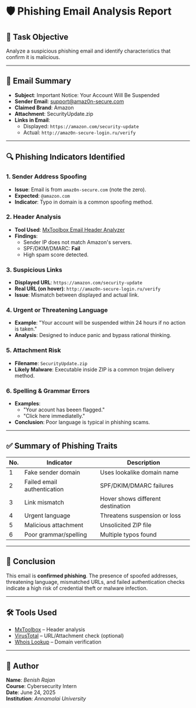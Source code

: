 # 🛡️ Phishing Email Analysis Report

## 📌 Task Objective
Analyze a suspicious phishing email and identify characteristics that confirm it is malicious.

---

## 📧 Email Summary

- **Subject**: Important Notice: Your Account Will Be Suspended
- **Sender Email**: support@amaz0n-secure.com
- **Claimed Brand**: Amazon
- **Attachment**: SecurityUpdate.zip
- **Links in Email**:
  - Displayed: `https://amazon.com/security-update`
  - Actual: `http://amaz0n-secure-login.ru/verify`

---

## 🔍 Phishing Indicators Identified

### 1. Sender Address Spoofing
- **Issue**: Email is from `amaz0n-secure.com` (note the zero).
- **Expected**: `@amazon.com`
- **Indicator**: Typo in domain is a common spoofing method.

### 2. Header Analysis
- **Tool Used**: [MxToolbox Email Header Analyzer](https://mxtoolbox.com/EmailHeaders.aspx)
- **Findings**:
  - Sender IP does not match Amazon's servers.
  - SPF/DKIM/DMARC: **Fail**
  - High spam score detected.

### 3. Suspicious Links
- **Displayed URL**: `https://amazon.com/security-update`
- **Real URL (on hover)**: `http://amaz0n-secure-login.ru/verify`
- **Issue**: Mismatch between displayed and actual link.

### 4. Urgent or Threatening Language
- **Example**: "Your account will be suspended within 24 hours if no action is taken."
- **Analysis**: Designed to induce panic and bypass rational thinking.

### 5. Attachment Risk
- **Filename**: `SecurityUpdate.zip`
- **Likely Malware**: Executable inside ZIP is a common trojan delivery method.

### 6. Spelling & Grammar Errors
- **Examples**:
  - "Your acount has beeen flagged."
  - "Click here immediatelly."
- **Conclusion**: Poor language is typical in phishing scams.

---

## ✅ Summary of Phishing Traits

| No. | Indicator                    | Description |
|-----|------------------------------|-------------|
| 1   | Fake sender domain           | Uses lookalike domain name |
| 2   | Failed email authentication  | SPF/DKIM/DMARC failures |
| 3   | Link mismatch                | Hover shows different destination |
| 4   | Urgent language              | Threatens suspension or loss |
| 5   | Malicious attachment         | Unsolicited ZIP file |
| 6   | Poor grammar/spelling        | Multiple typos found |

---

## 🧠 Conclusion

This email is **confirmed phishing**. The presence of spoofed addresses, threatening language, mismatched URLs, and failed authentication checks indicate a high risk of credential theft or malware infection.

---

## 🛠️ Tools Used

- [MxToolbox](https://mxtoolbox.com/EmailHeaders.aspx) – Header analysis
- [VirusTotal](https://www.virustotal.com/) – URL/Attachment check (optional)
- [Whois Lookup](https://who.is/) – Domain verification

---

## 📝 Author

**Name**: _Benish Rajan_   
**Course**: Cybersecurity Intern  
**Date**: June 24, 2025  
**Institution**: _Annamalai University_

